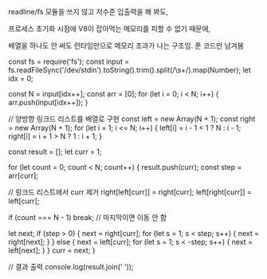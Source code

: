 readline/fs 모듈을 쓰지 않고 저수준 입출력을 해 봐도,

프로세스 초기화 시점에 V8이 잡아먹는 메모리를 피할 수 없기 때문에,

배열을 하나도 안 써도 런타임만으로 메모리 초과가 나는 구조임. 푼 코드만 남겨봄

const fs = require('fs');
const input = fs.readFileSync('/dev/stdin').toString().trim().split(/\s+/).map(Number);
let idx = 0;

const N = input[idx++];
const arr = [0];
for (let i = 0; i < N; i++) {
  arr.push(input[idx++]);
}

// 양방향 링크드 리스트를 배열로 구현
const left = new Array(N + 1);
const right = new Array(N + 1);
for (let i = 1; i <= N; i++) {
  left[i] = i - 1 < 1 ? N : i - 1;
  right[i] = i + 1 > N ? 1 : i + 1;
}

const result = [];
let curr = 1;

for (let count = 0; count < N; count++) {
  result.push(curr);
  const step = arr[curr];

  // 링크드 리스트에서 curr 제거
  right[left[curr]] = right[curr];
  left[right[curr]] = left[curr];

  if (count === N - 1) break; // 마지막이면 이동 안 함

  let next;
  if (step > 0) {
    next = right[curr];
    for (let s = 1; s < step; s++) {
      next = right[next];
    }
  } else {
    next = left[curr];
    for (let s = 1; s < -step; s++) {
      next = left[next];
    }
  }
  curr = next;
}

// 결과 출력
console.log(result.join(' '));
